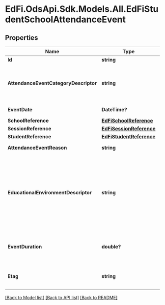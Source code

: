 # EdFi.OdsApi.Sdk.Models.All.EdFiStudentSchoolAttendanceEvent
## Properties

Name | Type | Description | Notes
------------ | ------------- | ------------- | -------------
**Id** | **string** |  | 
**AttendanceEventCategoryDescriptor** | **string** | A code describing the attendance event, for example:          Present          Unexcused absence          Excused absence          Tardy. | 
**EventDate** | **DateTime?** | Date for this attendance event. | 
**SchoolReference** | [**EdFiSchoolReference**](EdFiSchoolReference.md) |  | 
**SessionReference** | [**EdFiSessionReference**](EdFiSessionReference.md) |  | 
**StudentReference** | [**EdFiStudentReference**](EdFiStudentReference.md) |  | 
**AttendanceEventReason** | **string** | The reported reason for a student&#39;s absence. | [optional] 
**EducationalEnvironmentDescriptor** | **string** | The setting in which a child receives education and related services. This attribute is only used if it differs from the EducationalEnvironment of the Section. This is only used in the AttendanceEvent if different from the associated Section. | [optional] 
**EventDuration** | **double?** | The amount of time for the event as recognized by the school: 1 day &#x3D; 1, 1/2 day &#x3D; 0.5, 1/3 day &#x3D; 0.33. | [optional] 
**Etag** | **string** | A unique system-generated value that identifies the version of the resource. | [optional] 

[[Back to Model list]](../README.md#documentation-for-models) [[Back to API list]](../README.md#documentation-for-api-endpoints) [[Back to README]](../README.md)

